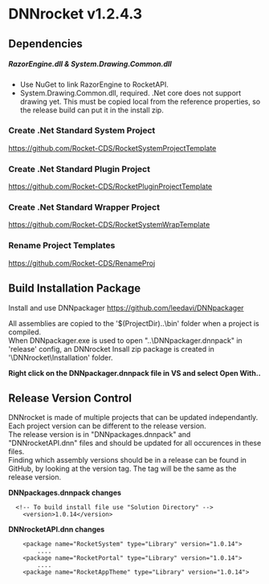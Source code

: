 # DNNrocket v1.2.4.3

## Dependencies

##### RazorEngine.dll & System.Drawing.Common.dll
- Use NuGet to link RazorEngine to RocketAPI.  
- System.Drawing.Common.dll, required. .Net core does not support drawing yet.  This must be copied local from the reference properties, so the release build can put it in the install zip.


### Create .Net Standard System Project
https://github.com/Rocket-CDS/RocketSystemProjectTemplate
### Create .Net Standard Plugin Project
https://github.com/Rocket-CDS/RocketPluginProjectTemplate
### Create .Net Standard Wrapper Project
https://github.com/Rocket-CDS/RocketSystemWrapTemplate
### Rename Project Templates
https://github.com/Rocket-CDS/RenameProj

## Build Installation Package

Install and use DNNpackager https://github.com/leedavi/DNNpackager

All assemblies are copied to the '$(ProjectDir)..\bin\' folder when a project is compiled.  
When DNNpackager.exe is used to open "..\DNNpackager.dnnpack" in 'release' config, an DNNrocket Insall zip package is created in '\\DNNrocket\\Installation' folder.  

**Right click on the DNNpackager.dnnpack file in VS and select Open With..**

## Release Version Control
DNNrocket is made of multiple projects that can be updated independantly.  
Each project version can be different to the release version.  
The release version is in "DNNpackages.dnnpack" and "DNNrocketAPI.dnn" files and should be updated for all occurences in these files.  
Finding which assembly versions should be in a release can be found in GitHub, by looking at the version tag.  The tag will be the same as the release version.  

**DNNpackages.dnnpack changes**
```
  <!-- To build install file use "Solution Directory" -->
	<version>1.0.14</version>
```
**DNNrocketAPI.dnn changes**
```
	<package name="RocketSystem" type="Library" version="1.0.14">
		....
	<package name="RocketPortal" type="Library" version="1.0.14">
		....
	<package name="RocketAppTheme" type="Library" version="1.0.14">
```

